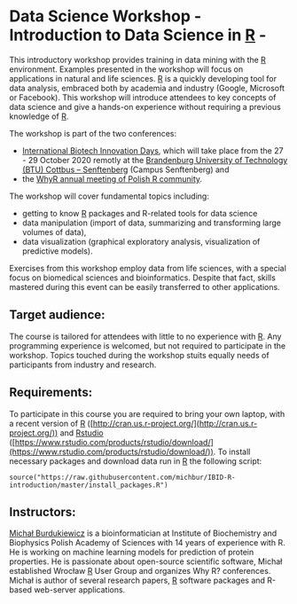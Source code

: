 # Data Science Workshop  -  Introduction to Data Science in [R](http://cran.us.r-project.org/) - 

This introductory workshop provides training in data mining with the [R](http://cran.us.r-project.org/) environment. Examples presented in the workshop will focus on applications in natural and life sciences. [R](http://cran.us.r-project.org/) is a quickly developing tool for data analysis, embraced both by academia and industry (Google, Microsoft or Facebook). This workshop will introduce attendees to key concepts of data science and give a hands-on experience without requiring a previous knowledge of [R](http://cran.us.r-project.org/).


The workshop is part of the two conferences:

  * [International Biotech Innovation Days](https://www.healthcapital.de/en/events/event/ibid-2020-international-biotech-innovation-days/), which will take place from the 27 - 29 October 2020 remotly at the [Brandenburg University of Technology (BTU) Cottbus – Senftenberg](https://www.b-tu.de/en/) (Campus Senftenberg) and
  * the [WhyR annual meeting of Polish R community](https://2020.whyr.pl/). 

The workshop will cover fundamental topics including:

- getting to know [R](http://cran.us.r-project.org/) packages and R-related tools for data science
- data manipulation (import of data, summarizing and transforming large volumes of data),
- data visualization (graphical exploratory analysis, visualization of predictive models).

Exercises from this workshop employ data from life sciences, with a special focus on biomedical sciences and bioinformatics. Despite that fact, skills mastered during this event can be easily transferred to other applications. 


## Target audience:

The course is tailored for attendees with little to no experience with [R](http://cran.us.r-project.org/). Any programming experience is welcomed, but not required to participate in the workshop. Topics touched during the workshop stuits equally needs of participants from industry and research.

## Requirements:

To participate in this course you are required to bring your own laptop, with a recent version of [R](http://cran.us.r-project.org/) ([http://cran.us.r-project.org/](http://cran.us.r-project.org/)) and [Rstudio](https://www.rstudio.com/products/rstudio/download/) ([https://www.rstudio.com/products/rstudio/download/](https://www.rstudio.com/products/rstudio/download/)). To install necessary packages and download data run in [R](http://cran.us.r-project.org/) the following script:

```
source("https://raw.githubusercontent.com/michbur/IBID-R-introduction/master/install_packages.R")
```
## Instructors:

[Michał Burdukiewicz](https://www.researchgate.net/profile/Michal_Burdukiewicz) is a bioinformatician at Institute of Biochemistry and Biophysics Polish Academy of Sciences with 14 years of experience with R. He is working on machine learning models for prediction of protein properties. He is passionate about open-source scientific software, Michał established Wrocław [R](http://cran.us.r-project.org/) User Group and organizes Why R?  conferences. Michał is author of several research papers, [R](http://cran.us.r-project.org/) software packages and R-based web-server applications.

